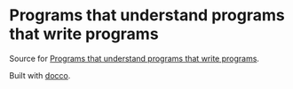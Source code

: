 Programs that understand programs that write programs
=====================================================

Source for [Programs that understand programs that write programs](http://dgsuarez.es/programs_that_understand/).

Built with [docco](http://ashkenas.com/docco/).
